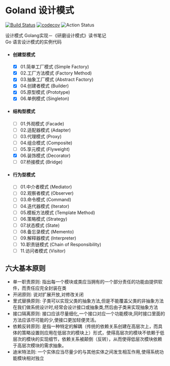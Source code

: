 # Goland 设计模式

[![Build Status](https://travis-ci.org/thinkgos/golang-design-pattern.svg?branch=master)](https://travis-ci.org/thinkgos/golang-design-pattern)
[![codecov](https://codecov.io/gh/thinkgos/golang-design-pattern/branch/master/graph/badge.svg)](https://codecov.io/gh/thinkgos/golang-design-pattern)
![Action Status](https://github.com/thinkgos/golang-design-pattern/workflows/Go/badge.svg)

设计模式 Golang实现－《研磨设计模式》读书笔记  
Go 语言设计模式的实例代码

- #### 创建型模式
  - [x] 01.简单工厂模式 (Simple Factory)
  - [x] 02.工厂方法模式 (Factory Method)
  - [x] 03.抽象工厂模式 (Abstract Factory)
  - [x] 04.创建者模式 (Builder)
  - [x] 05.原型模式 (Prototype)
  - [x] 06.单例模式 (Singleton)

- #### 结构型模式

  - [ ] 01.外观模式 (Facade)
  - [ ] 02.适配器模式 (Adapter)
  - [ ] 03.代理模式 (Proxy)
  - [ ] 04.组合模式 (Composite)
  - [ ] 05.享元模式 (Flyweight)
  - [x] 06.装饰模式 (Decorator)
  - [ ] 07.桥接模式 (Bridge)

- #### 行为型模式

  - [ ] 01.中介者模式 (Mediator)
  - [ ] 02.观察者模式 (Observer)
  - [ ] 03.命令模式 (Command)
  - [ ] 04.迭代器模式 (Iterator)
  - [ ] 05.模板方法模式 (Template Method)
  - [ ] 06.策略模式 (Strategy)
  - [ ] 07.状态模式 (State)
  - [ ] 08.备忘录模式 (Memento)
  - [ ] 09.解释器模式 (Interpreter)
  - [ ] 10.职责链模式 (Chain of Responsibility)
  - [ ] 11.访问者模式 (Visitor)

## 六大基本原则
   
   - 单一职责原则: 指出每一个模块或类应当拥有的一个部分责任的功能由提供软件，而责任应完全封装在类
   - 开闭原则: 说对扩展开放,对修改关闭
   - 里式替换原则: 子类可以实现父类的抽象方法,但是不能覆盖父类的非抽象方法在我们做系统设计时,经常会设计接口或抽象类,然后由子类来实现抽象方法
   - 接口隔离原则: 接口应该尽量细化,一个接口对应一个功能模块,同时接口里面的方法应该尽可能的少,使接口更加轻便灵活。
   - 依赖反转原则: 是指一种特定的解耦（传统的依赖关系创建在高层次上，而具体的策略设置则应用在低层次的模块上）形式，使得高层次的模块不依赖于低层次的模块的实现细节，依赖关系被颠倒（反转），从而使得低层次模块依赖于高层次模块的需求抽象。
   - 迪米特法则: 一个实体应当尽量少的与其他实体之间发生相互作用,使得系统功能模块相对独立
